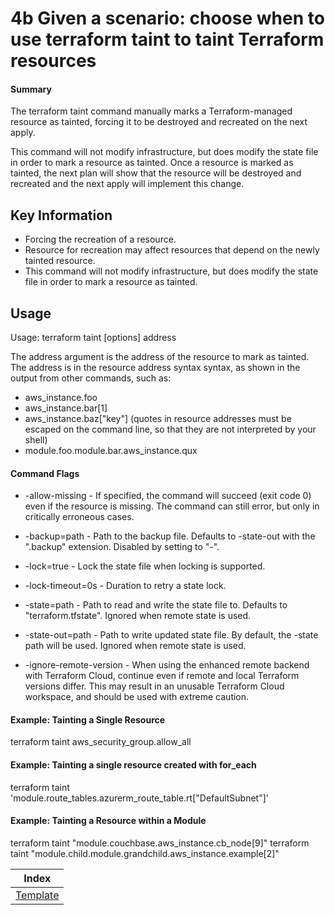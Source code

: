 # 4b Given a scenario: choose when to use terraform taint to taint Terraform resources

#### Summary
The terraform taint command manually marks a Terraform-managed resource as tainted, forcing it to be destroyed and recreated on the next apply.

This command will not modify infrastructure, but does modify the state file in order to mark a resource as tainted. Once a resource is marked as tainted, the next plan will show that the resource will be destroyed and recreated and the next apply will implement this change.

## Key Information

* Forcing the recreation of a resource.
* Resource for recreation may affect resources that depend on the newly tainted resource.
* This command will not modify infrastructure, but does modify the state file in order to mark a resource as tainted.

## Usage

Usage: terraform taint [options] address

The address argument is the address of the resource to mark as tainted. The address is in the resource address syntax syntax, as shown in the output from other commands, such as:

* aws_instance.foo
* aws_instance.bar[1]
* aws_instance.baz[\"key\"] (quotes in resource addresses must be escaped on the command line, so that they are not interpreted by your shell)
* module.foo.module.bar.aws_instance.qux

#### Command Flags

* -allow-missing - If specified, the command will succeed (exit code 0) even if the resource is missing. The command can still error, but only in critically erroneous cases.

* -backup=path - Path to the backup file. Defaults to -state-out with the ".backup" extension. Disabled by setting to "-".

* -lock=true - Lock the state file when locking is supported.

* -lock-timeout=0s - Duration to retry a state lock.

* -state=path - Path to read and write the state file to. Defaults to "terraform.tfstate". Ignored when remote state is used.

* -state-out=path - Path to write updated state file. By default, the -state path will be used. Ignored when remote state is used.

* -ignore-remote-version - When using the enhanced remote backend with Terraform Cloud, continue even if remote and local Terraform versions differ. This may result in an unusable Terraform Cloud workspace, and should be used with extreme caution.

#### Example: Tainting a Single Resource

terraform taint aws_security_group.allow_all

#### Example: Tainting a single resource created with for_each

terraform taint 'module.route_tables.azurerm_route_table.rt["DefaultSubnet"]'

#### Example: Tainting a Resource within a Module

terraform taint "module.couchbase.aws_instance.cb_node[9]"
terraform taint "module.child.module.grandchild.aws_instance.example[2]"

| Index |
|:----------:|
|[Template](https://www.terraform.io/docs/commands/taint.html)|